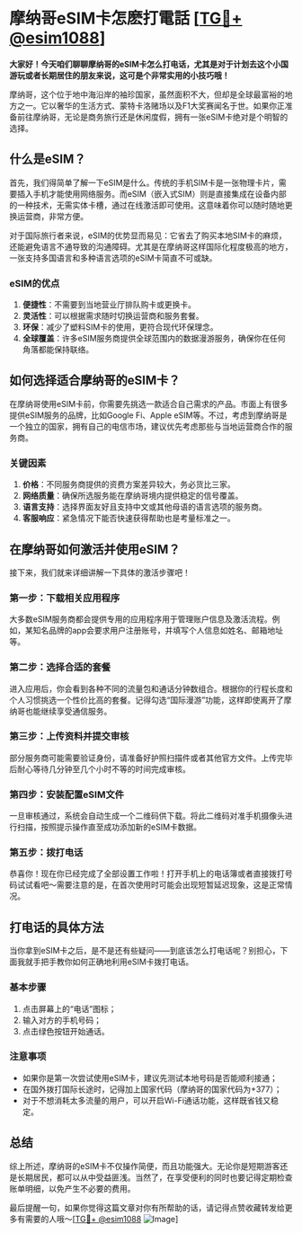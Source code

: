 # 摩纳哥eSIM卡怎麽打電話 [[TG💪+ @esim1088](https://t.me/s/esim1088)]

**大家好！今天咱们聊聊摩纳哥的eSIM卡怎么打电话，尤其是对于计划去这个小国游玩或者长期居住的朋友来说，这可是个非常实用的小技巧哦！**

摩纳哥，这个位于地中海沿岸的袖珍国家，虽然面积不大，但却是全球最富裕的地方之一。它以奢华的生活方式、蒙特卡洛赌场以及F1大奖赛闻名于世。如果你正准备前往摩纳哥，无论是商务旅行还是休闲度假，拥有一张eSIM卡绝对是个明智的选择。

## 什么是eSIM？

首先，我们得简单了解一下eSIM是什么。传统的手机SIM卡是一张物理卡片，需要插入手机才能使用网络服务。而eSIM（嵌入式SIM）则是直接集成在设备内部的一种技术，无需实体卡槽，通过在线激活即可使用。这意味着你可以随时随地更换运营商，非常方便。

对于国际旅行者来说，eSIM的优势显而易见：它省去了购买本地SIM卡的麻烦，还能避免语言不通导致的沟通障碍。尤其是在摩纳哥这样国际化程度极高的地方，一张支持多国语言和多种语言选项的eSIM卡简直不可或缺。

### eSIM的优点

1. **便捷性**：不需要到当地营业厅排队购卡或更换卡。
2. **灵活性**：可以根据需求随时切换运营商和服务套餐。
3. **环保**：减少了塑料SIM卡的使用，更符合现代环保理念。
4. **全球覆盖**：许多eSIM服务商提供全球范围内的数据漫游服务，确保你在任何角落都能保持联络。

## 如何选择适合摩纳哥的eSIM卡？

在摩纳哥使用eSIM卡前，你需要先挑选一款适合自己需求的产品。市面上有很多提供eSIM服务的品牌，比如Google Fi、Apple eSIM等。不过，考虑到摩纳哥是一个独立的国家，拥有自己的电信市场，建议优先考虑那些与当地运营商合作的服务商。

### 关键因素

1. **价格**：不同服务商提供的资费方案差异较大，务必货比三家。
2. **网络质量**：确保所选服务能在摩纳哥境内提供稳定的信号覆盖。
3. **语言支持**：选择界面友好且支持中文或其他母语的语言选项的服务商。
4. **客服响应**：紧急情况下能否快速获得帮助也是考量标准之一。

## 在摩纳哥如何激活并使用eSIM？

接下来，我们就来详细讲解一下具体的激活步骤吧！

### 第一步：下载相关应用程序

大多数eSIM服务商都会提供专用的应用程序用于管理账户信息及激活流程。例如，某知名品牌的app会要求用户注册账号，并填写个人信息如姓名、邮箱地址等。

### 第二步：选择合适的套餐

进入应用后，你会看到各种不同的流量包和通话分钟数组合。根据你的行程长度和个人习惯挑选一个性价比高的套餐。记得勾选“国际漫游”功能，这样即使离开了摩纳哥也能继续享受通信服务。

### 第三步：上传资料并提交审核

部分服务商可能需要验证身份，请准备好护照扫描件或者其他官方文件。上传完毕后耐心等待几分钟至几个小时不等的时间完成审核。

### 第四步：安装配置eSIM文件

一旦审核通过，系统会自动生成一个二维码供下载。将此二维码对准手机摄像头进行扫描，按照提示操作直至成功添加新的eSIM卡数据。

### 第五步：拨打电话

恭喜你！现在你已经完成了全部设置工作啦！打开手机上的电话簿或者直接拨打号码试试看吧～需要注意的是，在首次使用时可能会出现短暂延迟现象，这是正常情况。

## 打电话的具体方法

当你拿到eSIM卡之后，是不是还有些疑问——到底该怎么打电话呢？别担心，下面我就手把手教你如何正确地利用eSIM卡拨打电话。

### 基本步骤

1. 点击屏幕上的“电话”图标；
2. 输入对方的手机号码；
3. 点击绿色按钮开始通话。

### 注意事项

- 如果你是第一次尝试使用eSIM卡，建议先测试本地号码是否能顺利接通；
- 在国外拨打国际长途时，记得加上国家代码（摩纳哥的国家代码为+377）；
- 对于不想消耗太多流量的用户，可以开启Wi-Fi通话功能，这样既省钱又稳定。

## 总结

综上所述，摩纳哥的eSIM卡不仅操作简便，而且功能强大。无论你是短期游客还是长期居民，都可以从中受益匪浅。当然了，在享受便利的同时也要记得定期检查账单明细，以免产生不必要的费用。

最后提醒一句，如果你觉得这篇文章对你有所帮助的话，请记得点赞收藏转发给更多有需要的人哦～[[TG💪+ @esim1088](https://t.me/s/esim1088) ![Image](https://i.postimg.cc/4NQfJmqS/Snipaste-2025-05-13-00-14-12.png)]